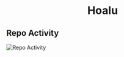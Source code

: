 <h1 align="center">
  Hoalu
</h1>

## Repo Activity

![Repo Activity](https://repobeats.axiom.co/api/embed/9d3baabafff05bcc02d5b74f93794fe1a5ac61e4.svg "Repobeats analytics image")
